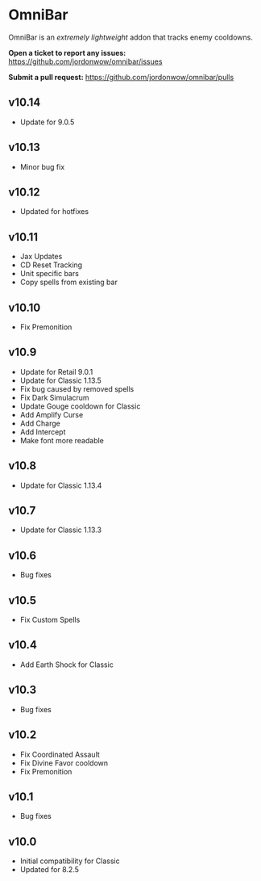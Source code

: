 # OmniBar

OmniBar is an _extremely lightweight_ addon that tracks enemy cooldowns.

**Open a ticket to report any issues:**
https://github.com/jordonwow/omnibar/issues

**Submit a pull request:**
https://github.com/jordonwow/omnibar/pulls

## v10.14
* Update for 9.0.5

## v10.13
* Minor bug fix

## v10.12
* Updated for hotfixes

## v10.11
* Jax Updates
* CD Reset Tracking
* Unit specific bars
* Copy spells from existing bar

## v10.10
* Fix Premonition

## v10.9
* Update for Retail 9.0.1
* Update for Classic 1.13.5
* Fix bug caused by removed spells
* Fix Dark Simulacrum
* Update Gouge cooldown for Classic
* Add Amplify Curse
* Add Charge
* Add Intercept
* Make font more readable

## v10.8
* Update for Classic 1.13.4

## v10.7
* Update for Classic 1.13.3

## v10.6
* Bug fixes

## v10.5
* Fix Custom Spells

## v10.4
* Add Earth Shock for Classic

## v10.3
* Bug fixes

## v10.2
* Fix Coordinated Assault
* Fix Divine Favor cooldown
* Fix Premonition

## v10.1
* Bug fixes

## v10.0
* Initial compatibility for Classic
* Updated for 8.2.5
